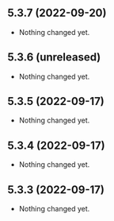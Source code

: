 5.3.7 (2022-09-20)
------------------

- Nothing changed yet.


5.3.6 (unreleased)
------------------

- Nothing changed yet.


5.3.5 (2022-09-17)
------------------

- Nothing changed yet.


5.3.4 (2022-09-17)
------------------

- Nothing changed yet.


5.3.3 (2022-09-17)
------------------

- Nothing changed yet.

